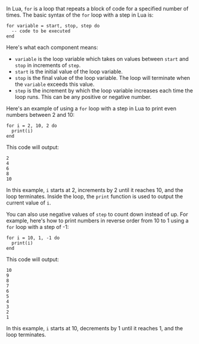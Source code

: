In Lua, `for` is a loop that repeats a block of code for a specified number of times. The basic syntax of the `for` loop with a step in Lua is:

```
for variable = start, stop, step do
  -- code to be executed
end
```

Here's what each component means:

- `variable` is the loop variable which takes on values between `start` and `stop` in increments of `step`.
- `start` is the initial value of the loop variable.
- `stop` is the final value of the loop variable. The loop will terminate when the `variable` exceeds this value.
- `step` is the increment by which the loop variable increases each time the loop runs. This can be any positive or negative number.

Here's an example of using a `for` loop with a step in Lua to print even numbers between 2 and 10:

```
for i = 2, 10, 2 do
  print(i)
end
```

This code will output:

```
2
4
6
8
10
```

In this example, `i` starts at 2, increments by 2 until it reaches 10, and the loop terminates. Inside the loop, the `print` function is used to output the current value of `i`.

You can also use negative values of `step` to count down instead of up. For example, here's how to print numbers in reverse order from 10 to 1 using a `for` loop with a step of -1:

```
for i = 10, 1, -1 do
  print(i)
end
```

This code will output:

```
10
9
8
7
6
5
4
3
2
1
```

In this example, `i` starts at 10, decrements by 1 until it reaches 1, and the loop terminates.